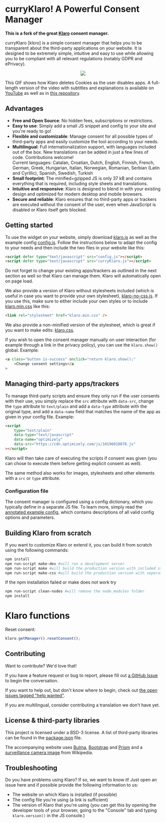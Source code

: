 # curryKlaro! A Powerful Consent Manager

**This is a fork of the great [Klaro](https://klaro.kiprotect.com/) consent manager.**

curryKlaro [klɛro] is a simple consent manager that helps you to be transparent about the third-party applications on your website. It is designed to be extremely simple, intuitive and easy to use while allowing you to be compliant with all relevant regulations (notably GDPR and ePrivacy).

<p align="center"><img src="dist/assets/demo.gif" /></p>

This GIF shows how Klaro deletes Cookies as the user disables apps. A full-length version of the video with subtitles and explanations is available on [YouTube](https://youtu.be/Bve7bh0gZig) as well as in [this repository](dist/assets/demo.mp4).

## Advantages

-   **Free and Open Source**: No hidden fees, subscriptions or restrictions.
-   **Easy to use**: Simply add a small JS snippet and config to your site and
    you're ready to go!
-   **Flexible and customizable**: Manage consent for all possible types of
    third-party apps and easily customize the tool according to your needs.
-   **Multilingual**: Full internationalization support, with languages included out of the box. New translations can be added in just a few lines of code. Contributions welcome!\
    Current languages: Catalan, Croatian, Dutch, English, Finnish, French, German, Greek, Hungarian, Italian, Norwegian, Romanian, Serbian (Latin and Cyrillic), Spanish, Swedish, Turkish
-   **Small footprint**: The minified+gzipped JS is only 37 kB and contains
    everything that is required, including style sheets and translations.
-   **Intuitive and responsive**: Klaro is designed to blend in with
    your existing design and optimized for modern desktop and mobile browsers.
-   **Secure and reliable**: Klaro ensures that no third-party apps or
    trackers are executed without the consent of the user, even when
    JavaScript is disabled or Klaro itself gets blocked.

## Getting started

To use the widget on your website, simply download [klaro.js](https://klaro.kiprotect.com/klaro.js) as well as the example config [config.js](https://klaro.kiprotect.com/config.js). Follow the instructions below to adapt the config to your needs and then include the two files in your website like this:

```html
<script defer type="text/javascript" src="config.js"></script>
<script defer type="text/javascript" src="curryKlaro.js"></script>
```

Do not forget to change your existing apps/trackers as outlined in the next section as well so that Klaro can manage them. Klaro will automatically open on page load.

We also provide a version of Klaro without stylesheets included (which is useful
in case you want to provide your own stylesheet), [klaro-no-css.js](https://klaro.kiprotect.com/klaro-no-css.js). If you use this, make sure to either include
your own styles or to include [klaro.min.css](https://klaro.kiprotect.com/klaro.min.css) like this:

```html
<link rel="stylesheet" href="klaro.min.css" />
```

We also provide a non-minified version of the stylesheet, which is great if you
want to make edits: [klaro.css](https://klaro.kiprotect.com/klaro.css).

If you wish to open the consent manager manually on user interaction (for example through a link in the privacy policy), you can use the `klaro.show()` global. Example:

```html
<a class="button is-success" onclick="return klaro.show();"
    >Change consent settings</a
>
```

## Managing third-party apps/trackers

To manage third-party scripts and ensure they only run if the user consents with their use, you simply replace the `src` attribute with `data-src`, change the `type` attribute to `text/plain` and add a `data-type` attribute with the original type, and add a `data-name` field that matches the name of the app as given in your config file. Example:

```html
<script
    type="text/plain"
    data-type="text/javascript"
    data-name="optimizely"
    data-src="https://cdn.optimizely.com/js/10196010078.js"
></script>
```

Klaro will then take care of executing the scripts if consent was given (you can chose to execute them before getting explicit consent as well).

The same method also works for images, stylesheets and other elements with a `src` or `type` attribute.

### Configuration file

The consent manager is configured using a config dictionary, which you typically define in a separate JS file. To learn more, simply read the [annotated example config](dist/config.js), which contains descriptions of all valid config options and parameters.

## Building Klaro from scratch

If you want to customize Klaro or extend it, you can build it from scratch using the following commands:

```sh
npm install
npm run-script make-dev #will run a development server
npm run-script make #will build the production version with included styling
npm run-script make-css #will build the production version with seperated css
```

If the npm installation failed or make does not work try

```sh
npm run-script clean-nodes #will remove the node_modules folder
npm install
```

# Klaro functions

Reset consent:

```js
klaro.getManager().resetConsent();
```

## Contributing

Want to contribute? We'd love that!

If you have a feature request or bug to report, please fill out [a GitHub Issue](https://github.com/KIProtect/klaro/issues) to begin the conversation.

If you want to help out, but don't know where to begin, check out [the open issues tagged "help wanted"](https://github.com/KIProtect/klaro/labels/help%20wanted).

If you are multilingual, consider contributing a translation we don't have yet.

## License & third-party libraries

This project is licensed under a BSD-3 license. A list of third-party libraries can be found in the [package.json](package.json) file.

The accompanying website uses [Bulma](https://bulma.io), [Bootstrap](https://getbootstrap.com) and [Prism](http://prismjs.com/) and a [surveillance camera image](https://upload.wikimedia.org/wikipedia/commons/5/56/Surveillance-camera.png) from Wikipedia.

## Troubleshooting

Do you have problems using Klaro? If so, we want to know it! Just open an issue here and if possible provide the following information to us:

-   The website on which Klaro is installed (if possible)
-   The config file you're using (a link is sufficient)
-   The version of Klaro that you're using (you can get this by opening the developer tools of your browser, going to the "Console" tab and typing `klaro.version()` in the JS console.)
